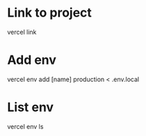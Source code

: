 # Link to project
vercel link

# Add env
vercel env add [name] production < .env.local

# List env
vercel env ls